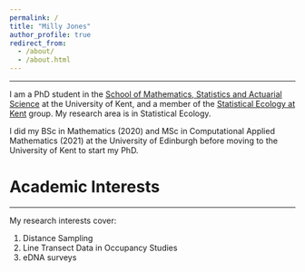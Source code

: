 ```yaml
---
permalink: /
title: "Milly Jones"
author_profile: true
redirect_from: 
  - /about/
  - /about.html
---
```


------

I am a PhD student in the [School of Mathematics, Statistics and Actuarial Science](https://www.kent.ac.uk/mathematics-statistics-actuarial-science) at the University of Kent, and a member of the [Statistical Ecology at Kent](https://research.kent.ac.uk/statistical-ecology/) group. My research area is in Statistical Ecology.

I did my BSc in Mathematics (2020) and MSc in Computational Applied Mathematics (2021) at the University of Edinburgh before moving to the University of Kent to start my PhD.

Academic Interests
======
------

My research interests cover:
1. Distance Sampling
2. Line Transect Data in Occupancy Studies
3. eDNA surveys
